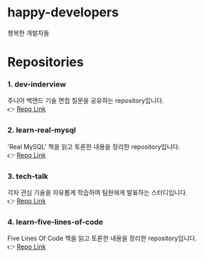 # happy-developers
행복한 개발자들

# Repositories
### 1. dev-inderview
주니어 백엔드 기술 면접 질문을 공유하는 repository입니다.  
👉 [Repo Link](https://github.com/happy-developers/dev-interview)

### 2. learn-real-mysql
'Real MySQL' 책을 읽고 토론한 내용을 정리한 repository입니다.  
👉 [Repo Link](https://github.com/happy-developers/learn-real-mysql)

### 3. tech-talk
각자 관심 기술을 자유롭게 학습하여 팀원에게 발표하는 스터디입니다.  
👉 [Repo Link](https://github.com/happy-developers/tech-talk)

### 4. learn-five-lines-of-code
Five Lines Of Code 책을 읽고 토론한 내용을 정리한 repository입니다.  
👉 [Repo Link](https://github.com/happy-developers/learn-five-lines-of-code/issues/1)
